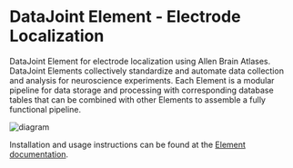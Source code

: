 # DataJoint Element - Electrode Localization

DataJoint Element for electrode localization using Allen Brain Atlases. DataJoint
Elements collectively standardize and automate data collection and analysis for
neuroscience experiments.  Each Element is a modular pipeline for data storage and
processing with corresponding database tables that can be combined with other Elements
to assemble a fully functional pipeline.

![diagram](https://raw.githubusercontent.com/datajoint/element-electrode-localization/main/images/diagram_flowchart.svg)

Installation and usage instructions can be found at the 
[Element documentation](datajoint.com/docs/elements/element-electrode-localization).
